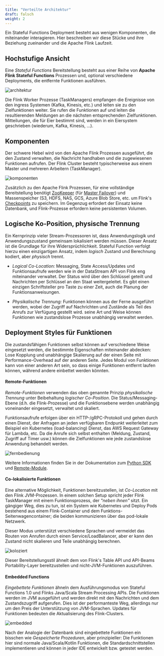 ```yaml
---
title: "Verteilte Architektur"
draft: falsch
weight: 2
---
```


Ein Stateful Functions Deployment besteht aus wenigen Komponenten, die miteinander interagieren. Hier beschreiben wir diese Stücke und ihre Beziehung zueinander und die Apache Flink Laufzeit.

## Hochstufige Ansicht

Eine *Stateful Functions* Bereitstellung besteht aus einer Reihe von **Apache Flink Stateful Functions** Prozessen und, optional verschiedene Deployments, die entfernte Funktionen ausführen.

![architektur](/fig/concepts/arch_overview.svg)

Die Flink Worker Prozesse (TaskManagers) empfangen die Ereignisse von den ingress Systemen (Kafka, Kinesis, etc.) und leiten sie zu den Zielfunktionen weiter. Sie rufen die Funktionen auf und leiten die resultierenden Meldungen an die nächsten entsprechenden Zielfunktionen. Mitteilungen, die für Eier bestimmt sind, werden in ein Eiersystem geschrieben (wiederum, Kafka, Kinesis, ...).

## Komponenten

Der schwere Hebel wird von den Apache Flink Prozessen ausgeführt, die den Zustand verwalten, die Nachricht handhaben und die zugewiesenen Funktionen aufrufen. Der Flink Cluster besteht typischerweise aus einem Master und mehreren Arbeitern (TaskManager).

![komponenten](fig/concepts/arch_components.svg)

Zusätzlich zu den Apache Flink Prozessen, für eine vollständige Bereitstellung benötigt [ZooKeeper](https://zookeeper.apache.org/) (für [Master Failover](https://ci.apache.org/projects/flink/flink-docs-stable/ops/jobmanager_high_availability.html)) und Massenspeicher (S3, HDFS, NAS, GCS, Azure Blob Store, etc. um Flink's [Checkpoints](https://ci.apache.org/projects/flink/flink-docs-master/concepts/stateful-stream-processing.html#checkpointing) zu speichern. Im Gegenzug erfordert der Einsatz keine Datenbank, und Flink-Prozesse erfordern keine persistenten Volumen.

## Logische Ko-Position, physische Trennung

Ein Kernprinzip vieler Stream-Prozessoren ist, dass Anwendungslogik und Anwendungszustand gemeinsam lokalisiert werden müssen. Dieser Ansatz ist die Grundlage für ihre Widersprüchlichkeit. Stateful Function verfolgt hierzu einen einzigartigen Ansatz, indem *logisch* Zustand und Berechnung kodiert, aber *physisch* trennt.

  - *Logical Co-Location:* Messaging, State Access/Updates und Funktionsaufrufe werden wie in der DataStream API von Flink eng miteinander verwaltet. Der Status wird über den Schlüssel geteilt und Nachrichten per Schlüssel an den Staat weitergeleitet. Es gibt einen einzigen Schriftsteller pro Taste zu einer Zeit, auch die Planung der Funktionsanweisungen.

  - *Physikalische Trennung:* Funktionen können aus der Ferne ausgeführt werden, wobei der Zugriff auf Nachrichten und Zustände als Teil des Anrufs zur Verfügung gestellt wird. seine Art und Weise können Funktionen wie zustandslose Prozesse unabhängig verwaltet werden.


## Deployment Styles für Funktionen

Die zustandsfähigen Funktionen selbst können auf verschiedene Weise eingesetzt werden, die bestimmte Eigenschaften miteinander abdecken: Lose Kopplung und unabhängige Skalierung auf der einen Seite mit Performance-Overhead auf der anderen Seite. Jedes Modul von Funktionen kann von einer anderen Art sein, so dass einige Funktionen entfernt laufen können, während andere einbettet werden könnten.

#### Remote-Funktionen

*Remote-Funktionen* verwenden das oben genannte Prinzip *physikalische Trennung* unter Beibehaltung *logischer Co-Position*. Die Status/Messaging-Ebene (d.h. die Flink-Prozesse) und die Funktionsebene werden unabhängig voneinander eingesetzt, verwaltet und skaliert.

Funktionsaufrufe erfolgen über ein HTTP-/gRPC-Protokoll und gehen durch einen Dienst, der Anfragen an jeden verfügbaren Endpunkt weiterleitet zum Beispiel ein Kubernetes (load-balancing) Dienst, das AWS Request Gateway für Lambda, etc. Da die Anrufe sich selbst enthalten (Meldung, Zustand, Zugriff auf Timer usw.) können die Zielfunktionen wie jede zustandslose Anwendung behandelt werden.

![fernbedienung](/fig/concepts/arch_funs_remote.svg)


Weitere Informationen finden Sie in der Dokumentation zum [Python SDK](/sdk/python/) und [Remote-Module](/sdk/#remote-module).

#### Co-lokalisierte Funktionen

Eine alternative Möglichkeit, Funktionen bereitzustellen, ist *Co-Location* mit den Flink JVM-Prozessen. In einem solchen Setup spricht jeder Flink TaskManager mit einem Funktionsprozess, der *"neben ihnen"* sitzt. Ein gängiger Weg, dies zu tun, ist ein System wie Kubernetes und Deploy Pods bestehend aus einem Flink-Container und dem Funktions-Seitenwagencontainer; die beiden kommunizieren über das pod-lokale Netzwerk.

Dieser Modus unterstützt verschiedene Sprachen und vermeidet das Routen von Anrufen durch einen Service/LoadBalancer, aber er kann den Zustand nicht skalieren und Teile unabhängig berechnen.

![koloziert](/fig/concepts/arch_funs_colocated.svg)

Dieser Bereitstellungsstil ähnelt dem von Flink's Table API und API-Beams Portability-Layer bereitzustellen und nicht-JVM-Funktionen auszuführen.

#### Embedded Functions

*Eingebettete Funktionen* ähneln dem Ausführungsmodus von Stateful Functions 1.0 und Flinks Java/Scala Stream Processing APIs. Die Funktionen werden im JVM ausgeführt und werden direkt mit den Nachrichten und dem Zustandszugriff aufgerufen. Dies ist der performanteste Weg, allerdings nur um den Preis der Unterstützung von JVM-Sprachen. Updates für Funktionen bedeuten die Aktualisierung des Flink-Clusters.

![embedded](/fig/concepts/arch_funs_embedded.svg)

Nach der Analogie der Datenbank sind eingebettete Funktionen ein bisschen wie *Gespeicherte Prozeduren*, aber prinzipieller: Die Funktionen hier sind normale Java/Scala/Kotlin Funktionen, die Standardschnittstellen implementieren und können in jeder IDE entwickelt bzw. getestet werden.